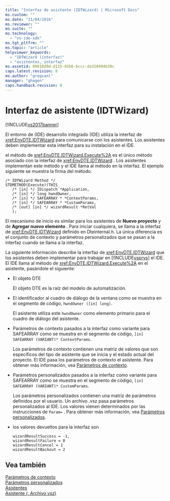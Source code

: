 ```yaml
---
title: "Interfaz de asistente (IDTWizard) | Microsoft Docs"
ms.custom: ""
ms.date: "11/04/2016"
ms.reviewer: ""
ms.suite: ""
ms.technology: 
  - "vs-ide-sdk"
ms.tgt_pltfrm: ""
ms.topic: "article"
helpviewer_keywords: 
  - "IDTWizard (interfaz)"
  - "asistentes, interfaz"
ms.assetid: 09618d9d-d115-45b6-bccc-de328994b39c
caps.latest.revision: 8
ms.author: "gregvanl"
manager: "ghogen"
caps.handback.revision: 8
---
```

# Interfaz de asistente (IDTWizard)
[!INCLUDE[vs2017banner](../../code-quality/includes/vs2017banner.md)]

El entorno de \(IDE\) desarrollo integrado \(IDE\) utiliza la interfaz de <xref:EnvDTE.IDTWizard> para comunicarse con los asistentes.  Los asistentes deben implementar esta interfaz para su instalación en el IDE.  
  
 el método de <xref:EnvDTE.IDTWizard.Execute%2A> es el único método asociado con la interfaz de <xref:EnvDTE.IDTWizard> .  Los asistentes implementan este método y el IDE llama al método en la interfaz.  El ejemplo siguiente se muestra la firma del método.  
  
```  
/* IDTWizard Method */  
STDMETHOD(Execute)(THIS_  
   /* [in] */ IDispatch *Application,  
   /* [in] */ long hwndOwner,  
   /* [in] */ SAFEARRAY * *ContextParams,  
   /* [in] */ SAFEARRAY * *CustomParams,  
   /* [out] [in] */ wizardResult *RetVal  
   );  
```  
  
 El mecanismo de inicio es similar para los asistentes de **Nuevo proyecto** y de **Agregar nuevo elemento** .  Para iniciar cualquiera, se llama a la interfaz de <xref:EnvDTE.IDTWizard> definido en Dteinternal.h.  La única diferencia es el conjunto de contexto y parámetros personalizados que se pasan a la interfaz cuando se llama a la interfaz.  
  
 La siguiente información describe la interfaz de <xref:EnvDTE.IDTWizard> que los asistentes deben implementar para trabajar en [!INCLUDE[vsprvs](../../code-quality/includes/vsprvs_md.md)] el IDE.  El IDE llama al método de <xref:EnvDTE.IDTWizard.Execute%2A> en el asistente, pasándole el siguiente:  
  
-   El objeto DTE  
  
     El objeto DTE es la raíz del modelo de automatización.  
  
-   El identificador al cuadro de diálogo de la ventana como se muestra en el segmento de código, `hwndOwner ([in] long)`.  
  
     El asistente utiliza este `hwndOwner` como elemento primario para el cuadro de diálogo del asistente.  
  
-   Parámetros de contexto pasados a la interfaz como variante para SAFEARRAY como se muestra en el segmento de código, `[in] SAFEARRAY (VARIANT)* ContextParams`.  
  
     Los parámetros de contexto contienen una matriz de valores que son específicos del tipo de asistente que se inicia y el estado actual del proyecto.  El IDE pasa los parámetros de contexto el asistente.  Para obtener más información, vea [Parámetros de contexto](../../extensibility/internals/context-parameters.md).  
  
-   Parámetros personalizados pasados a la interfaz como variante para SAFEARRAY como se muestra en el segmento de código, `[in] SAFEARRAY (VARIANT)* CustomParams`.  
  
     Los parámetros personalizados contienen una matriz de parámetros definidos por el usuario.  Un archivo .vsz pasa parámetros personalizados al IDE.  Los valores vienen determinados por las instrucciones de `Param=` .  Para obtener más información, vea [Parámetros personalizados](../../extensibility/internals/custom-parameters.md).  
  
-   los valores devueltos para la interfaz son  
  
    ```  
    wizardResultSuccess = -1,  
    wizardResultFailure = 0  
    wizardResultCancel = 1  
    wizardResultBackout = 2  
    ```  
  
## Vea también  
 [Parámetros de contexto](../../extensibility/internals/context-parameters.md)   
 [Parámetros personalizados](../../extensibility/internals/custom-parameters.md)   
 [Asistentes](../../extensibility/internals/wizards.md)   
 [Asistente \(. Archivo vsz\)](../../extensibility/internals/wizard-dot-vsz-file.md)